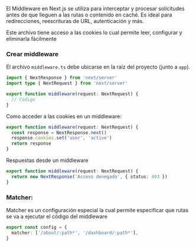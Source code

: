 El Middleware en Next.js se utiliza para interceptar y procesar solicitudes antes de que lleguen a las rutas o contenido en caché. Es ideal para redirecciones, reescrituras de URL, autenticación y más.

Este archivo tiene acceso a las cookies lo cual permite leer, configurar y eliminarla fácilmente

### Crear middleware

El archivo `middleware.ts` debe ubicarse en la raíz del proyecto (junto a `app`).

```ts
import { NextResponse } from 'next/server'
import type { NextRequest } from 'next/server'

export function middleware(request: NextRequest) {
  // Codigo
}
```

Como acceder a las cookies en un middleware:

```ts
export function middleware(request: NextRequest) {
  const response = NextResponse.next()
  response.cookies.set('user', 'active')
  return response
}
```

Respuestas desde un middleware

```ts
export function middleware(request: NextRequest) {
  return new NextResponse('Acceso denegado', { status: 403 })
}
```
### Matcher:

Matcher es un configuración especial la cual permite especificar que rutas se va a ejecutar el código del middleware

```ts
export const config = {
  matcher: ['/about/:path*', '/dashboard/:path*'],
}
```